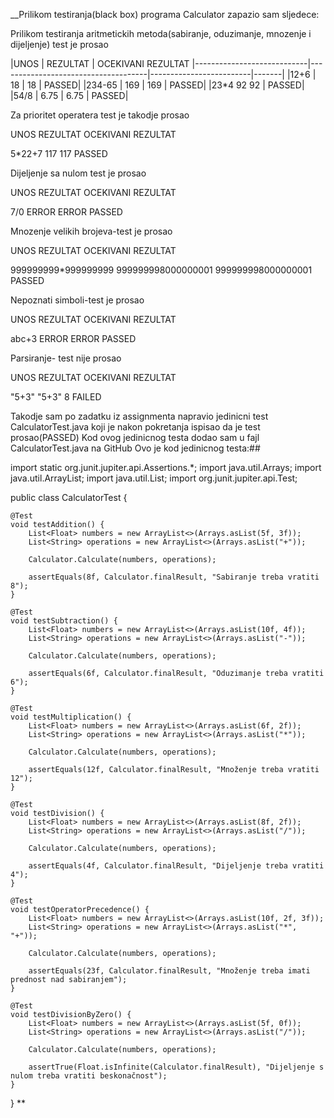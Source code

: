 __Prilikom testiranja(black box) programa Calculator zapazio sam sljedece:

Prilikom testiranja aritmetickih metoda(sabiranje, oduzimanje, mnozenje i dijeljenje) test je prosao


|UNOS                        | REZULTAT                            | OCEKIVANI REZULTAT
|----------------------------|-------------------------------------|-------------------------|-------|
|12+6                        |     18                              |          18             | PASSED|
|234-65                      |     169                             |    169                  | PASSED|
|23*4                              92                                        92              | PASSED|
|54/8                        |     6.75                            |        6.75             | PASSED|

Za prioritet operatera test je takodje prosao

 UNOS                          REZULTAT                             OCEKIVANI REZULTAT

5*22+7                           117                                       117                 PASSED

Dijeljenje sa nulom test je prosao

UNOS                           REZULTAT                            OCEKIVANI REZULTAT

7/0                              ERROR                                  ERROR                  PASSED

Mnozenje velikih brojeva-test je prosao

UNOS                           REZULTAT                            OCEKIVANI REZULTAT

999999999*999999999             999999998000000001                  999999998000000001         PASSED

Nepoznati simboli-test je prosao

UNOS                           REZULTAT                            OCEKIVANI REZULTAT

abc+3                           ERROR                                   ERROR                  PASSED

Parsiranje- test nije prosao

UNOS                          REZULTAT                             OCEKIVANI REZULTAT

"5+3"                           "5+3"                                     8                    FAILED



Takodje sam po zadatku iz assignmenta napravio jedinicni test CalculatorTest.java koji je nakon pokretanja ispisao da je test prosao(PASSED)
Kod ovog jedinicnog testa dodao sam u fajl CalculatorTest.java na GitHub
Ovo je kod jedinicnog testa:##


import static org.junit.jupiter.api.Assertions.*;
import java.util.Arrays;
import java.util.ArrayList;
import java.util.List;
import org.junit.jupiter.api.Test;

public class CalculatorTest {

    @Test
    void testAddition() {
        List<Float> numbers = new ArrayList<>(Arrays.asList(5f, 3f));
        List<String> operations = new ArrayList<>(Arrays.asList("+"));

        Calculator.Calculate(numbers, operations);
        
        assertEquals(8f, Calculator.finalResult, "Sabiranje treba vratiti 8");
    }

    @Test
    void testSubtraction() {
        List<Float> numbers = new ArrayList<>(Arrays.asList(10f, 4f));
        List<String> operations = new ArrayList<>(Arrays.asList("-"));

        Calculator.Calculate(numbers, operations);

        assertEquals(6f, Calculator.finalResult, "Oduzimanje treba vratiti 6");
    }

    @Test
    void testMultiplication() {
        List<Float> numbers = new ArrayList<>(Arrays.asList(6f, 2f));
        List<String> operations = new ArrayList<>(Arrays.asList("*"));

        Calculator.Calculate(numbers, operations);
        
        assertEquals(12f, Calculator.finalResult, "Množenje treba vratiti 12");
    }

    @Test
    void testDivision() {
        List<Float> numbers = new ArrayList<>(Arrays.asList(8f, 2f));
        List<String> operations = new ArrayList<>(Arrays.asList("/"));

        Calculator.Calculate(numbers, operations);
        
        assertEquals(4f, Calculator.finalResult, "Dijeljenje treba vratiti 4");
    }

    @Test
    void testOperatorPrecedence() {
        List<Float> numbers = new ArrayList<>(Arrays.asList(10f, 2f, 3f));
        List<String> operations = new ArrayList<>(Arrays.asList("*", "+"));

        Calculator.Calculate(numbers, operations);
        
        assertEquals(23f, Calculator.finalResult, "Množenje treba imati prednost nad sabiranjem");
    }

    @Test
    void testDivisionByZero() {
        List<Float> numbers = new ArrayList<>(Arrays.asList(5f, 0f));
        List<String> operations = new ArrayList<>(Arrays.asList("/"));

        Calculator.Calculate(numbers, operations);
        
        assertTrue(Float.isInfinite(Calculator.finalResult), "Dijeljenje s nulom treba vratiti beskonačnost");
    }
} **
